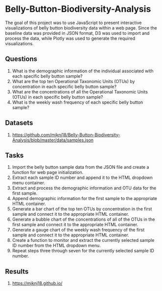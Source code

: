 # Belly-Button-Biodiversity-Analysis

The goal of this project was to use JavaScript to present interactive visualizations of belly button biodiversity data within a web page. Since the baseline data was provided in JSON format, D3 was used to import and process the data, while Plotly was used to generate the required visualizations.

## Questions

1. What is the demographic information of the individual associated with each specific belly button sample?
2. What are the top ten Operational Taxonomic Units (OTUs) by concentration in each specific belly button sample?
3. What are the concentrations of all the Operational Taxonomic Units (OTUs) in each specific belly button sample?
4. What is the weekly wash frequency of each specific belly button sample?

## Datasets

1. https://github.com/mjknj18/Belly-Button-Biodiversity-Analysis/blob/master/data/samples.json

## Tasks

1. Import the belly button sample data from the JSON file and create a function for web page initialization.
2. Extract each sample ID number and append it to the HTML dropdown menu container.
3. Extract and process the demographic information and OTU data for the first sample.
4. Append demographic information for the first sample to the appropriate HTML container.
5. Generate a bar chart of the top ten OTUs by concentration in the first sample and connect it to the appropriate HTML container.
6. Generate a bubble chart of the concentrations of all of the OTUs in the first sample and connect it to the appropriate HTML container.
7. Generate a gauge chart of the weekly wash frequency of the first sample and connect it to the appropriate HTML container.
8. Create a function to monitor and extract the currently selected sample ID number from the HTML dropdown menu.
9. Repeat steps three through seven for the currently selected sample ID number.

## Results

1. https://mjknj18.github.io/